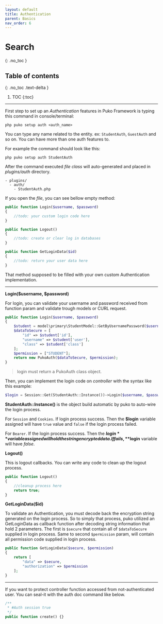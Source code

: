 ```yaml
---
layout: default
title: Authentication
parent: Basics
nav_order: 6
---
```


# Search
{: .no_toc }

## Table of contents
{: .no_toc .text-delta }

1. TOC
{:toc}

---

First step to set up an *Authentication* features in Puko Framework is typing this command in console/terminal: 

```text
php puko setup auth <auth_name>
```

You can type any name related to the entity. ex: `StudentAuth`, `GuestAuth` and so on. 
You can have more than one auth features to.

For example the command should look like this:

```text
php puko setup auth StudentAuth
```

After the command executed *file class* will auto-generated and placed in _plugins/auth_ directory.

```text
- plugins/
  - auth/
    - StudentAuth.php
```

If you open the *file*, you can see bellow empty method:

```php
public function Login($username, $password)
{
    //todo: your custom login code here
}

public function Logout()
{
    //todo: create or clear log in databases
}

public function GetLoginData($id)
{
    //todo: return your user data here
}
```

That method supposed to be filled with your own custom Authentication implementation.

---

**Login($username, $password)**

For login, you can validate your username and password received from function param 
and validate trough models or CURL request.

```php
public function Login($username, $password)
{
    $student = model\primary\StudentModel::GetByUsernamePassword($username, $password);
    $dataToSecure = [
        "id" => $student['id'],
        "username" => $student['user'],
        "class" => $student['class']
    ];
    $permission = ["STUDENT"];
    return new PukoAuth($dataToSecure, $permission);
}
```

> login must return a PukoAuth class object.

Then, you can implement the login code on *controller* with the syntax like this example:

```php
$login = Session::Get(StudentAuth::Instance())->Login($username, $password);
```

**StudentAuth::Instance()** is the object build automatic by puko to auto-wire the login process.

For `Session` and `Cookies`. If login process success. 
Then the **$login** variable assigned will have `true` value and `false` if the login process failed.

For `Bearer`. If the login process success.
Then the **$login** variable assigned will hold the string encrypted data.
If fails, **$login** variable will have *false*.

**Logout()**

This is logout callbacks. You can write any code to clean up the logout process. 

```php
public function Logout()
{
    //cleanup process here
    return true;
}
```

**GetLoginData($id)**

To validate an Authentication, you must decode back the encryption string generated on the login process.
So to simply that process, puko utilized an GetLoginData as callback function 
after decoding string information that hold 2 parameters. 
The first is `$secure` that contain all of `$dataToSecure` supplied in login process. 
Same to second `$permission` param, will contain all permission code supplied in login process.
 
```php
public function GetLoginData($secure, $permission)
{
    return [
        "data" => $secure,
        "authorization" => $permission
    ];
}
```

---

If you want to protect controller function accessed from not-authenticated user. 
You can seal-it with the auth doc command like below.

```php
/**
 * #Auth session true
 */
public function create() {}
```